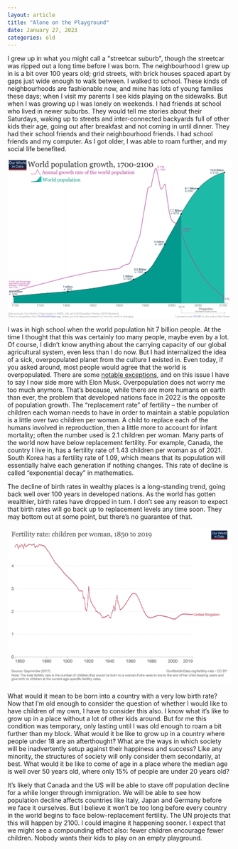 ```yaml
---
layout: article
title: "Alone on the Playground"
date: January 27, 2023
categories: old
---
```

<p>
  I grew up in what you might call a "streetcar suburb", though the streetcar was ripped out a long time before I was born. The neighbourhood I grew up in is a bit over 100 years old; grid streets, with brick houses spaced apart by gaps just wide enough to walk between. I walked to school. These kinds of neighbourhoods are fashionable now, and mine has lots of young families these days; when I visit my parents I see kids playing on the sidewalks. But when I was growing up I was lonely on weekends. I had friends at school who lived in newer suburbs. They would tell me stories about their Saturdays, waking up to streets and inter-connected backyards full of other kids their age, going out after breakfast and not coming in until dinner. They had their school friends and their neighbourhood friends. I had school friends and my computer. As I got older, I was able to roam further, and my social life benefited.
</p>
<p>
  <img src="/assets/images/alone-on-the-playground/2019-Revision--World-Population-Growth-1700-2100.png" alt="2019-Revision–World-Population-Growth-1700-2100.png" />
</p>
<p>
  I was in high school when the world population hit 7 billion people. At the time I thought that this was certainly too many people, maybe even by a lot. Of course, I didn’t know anything about the carrying capacity of our global agricultural system, even less than I do now. But I had internalized the idea of a sick, overpopulated planet from the culture I existed in. Even today, if you asked around, most people would agree that the world is overpopulated. There are some <a href="https://twitter.com/elonmusk/status/1545046146548019201?s=20&t=14ibwS8GAhflheZg2IxXeQ">notable exceptions</a>, and on this issue I have to say I now side more with Elon Musk. Overpopulation does not worry me too much anymore. That’s because, while there are more humans on earth than ever, the problem that developed nations face in 2022 is the opposite of population growth. The “replacement rate” of fertility – the number of children each woman needs to have in order to maintain a stable population is a little over two children per woman. A child to replace each of the humans involved in reproduction, then a little more to account for infant mortality; often the number used is 2.1 children per woman. Many parts of the world now have below replacement fertility. For example, Canada, the country I live in, has a fertility rate of 1.43 children per woman as of 2021. South Korea has a fertility rate of 1.09, which means that its population will essentially halve each generation if nothing changes. This rate of decline is called “exponential decay” in mathematics.
</p>
<p>
  The decline of birth rates in wealthy places is a long-standing trend, going back well over 100 years in developed nations. As the world has gotten wealthier, birth rates have dropped in turn. I don’t see any reason to expect that birth rates will go back up to replacement levels any time soon. They may bottom out at some point, but there’s no guarantee of that.
</p>
<p>
  <img src="/assets/images/alone-on-the-playground/children-born-per-woman.png" alt="children-born-per-woman.png" />
</p>
<p>
  What would it mean to be born into a country with a very low birth rate? Now that I’m old enough to consider the question of whether I would like to have children of my own, I have to consider this also. I know what it’s like to grow up in a place without a lot of other kids around. But for me this condition was temporary, only lasting until I was old enough to roam a bit further than my block. What would it be like to grow up in a country where people under 18 are an afterthought? What are the ways in which society will be inadvertently setup against their happiness and success? Like any minority, the structures of society will only consider them secondarily, at best. What would it be like to come of age in a place where the median age is well over 50 years old, where only 15% of people are under 20 years old?
</p>
<p>
  It’s likely that Canada and the US will be able to stave off population decline for a while longer through immigration. We will be able to see how population decline affects countries like Italy, Japan and Germany before we face it ourselves. But I believe it won’t be too long before every country in the world begins to face below-replacement fertility. The UN projects that this will happen by 2100. I could imagine it happening sooner. I expect that we might see a compounding effect also: fewer children encourage fewer children. Nobody wants their kids to play on an empty playground.
</p>
